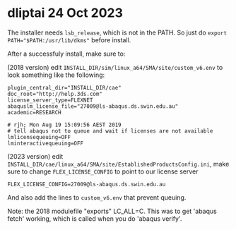 # dliptai 24 Oct 2023
The installer needs `lsb_release`, which is not in the PATH.
So just do `export PATH="$PATH:/usr/lib/dkms"` before install.

After a successfuly install, make sure to:

(2018 version) edit `INSTALL_DIR/sim/linux_a64/SMA/site/custom_v6.env` to look something like the following:
```
plugin_central_dir="INSTALL_DIR/cae"
doc_root="http://help.3ds.com"
license_server_type=FLEXNET
abaquslm_license_file="27009@ls-abaqus.ds.swin.edu.au"
academic=RESEARCH

# rjh; Mon Aug 19 15:09:56 AEST 2019
# tell abaqus not to queue and wait if licenses are not available
lmlicensequeuing=OFF
lminteractivequeuing=OFF
```

(2023 version) edit `INSTALL_DIR/cae/linux_a64/SMA/site/EstablishedProductsConfig.ini`, make sure to change `FLEX_LICENSE_CONFIG` to point to our license server
```
FLEX_LICENSE_CONFIG=27009@ls-abaqus.ds.swin.edu.au
```
And also add the lines to `custom_v6.env` that prevent queuing.


Note: the 2018 modulefile "exports" LC_ALL=C. This was to get 'abaqus fetch' working, which is called when you do 'abaqus verify'.

